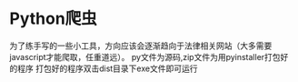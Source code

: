 # Python爬虫

为了练手写的一些小工具，方向应该会逐渐趋向于法律相关网站（大多需要javascript才能爬取，任重道远）。
py文件为源码,zip文件为用pyinstaller打包好的程序
打包好的程序双击dist目录下exe文件即可运行
